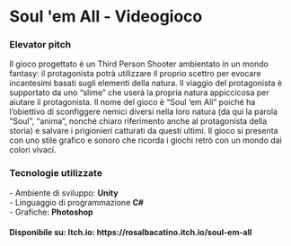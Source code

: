 # Soul 'em All - Videogioco

<h3> Elevator pitch </h3>
<p>
  Il gioco progettato è un Third Person Shooter ambientato in un mondo fantasy: il protagonista potrà utilizzare il proprio scettro per evocare incantesimi basati sugli elementi della natura. Il viaggio del protagonista è supportato da uno “slime” che userà la propria natura appiccicosa per aiutare il protagonista.
Il nome del gioco è “Soul ‘em All” poiché ha l’obiettivo di sconfiggere nemici diversi nella loro natura (da qui la parola “Soul”, “anima”, nonché chiaro riferimento anche al protagonista della storia) e salvare i prigionieri catturati da questi ultimi. Il gioco si presenta con uno stile grafico e sonoro che ricorda i giochi retrò con un mondo dai colori vivaci.
</p>

<h3> Tecnologie utilizzate </h3>
- Ambiente di sviluppo: <b>Unity</b> <br>
- Linguaggio di programmazione <b>C#</b> <br>
- Grafiche: <b>Photoshop</b> <br>

<h4>Disponibile su: Itch.io: https://rosalbacatino.itch.io/soul-em-all</h4>
